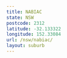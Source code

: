 ```yaml
---
title: NABIAC
state: NSW
postcode: 2312
latitude: -32.133322
longitude: 152.33084
url: /nsw/nabiac/
layout: suburb
---
```

